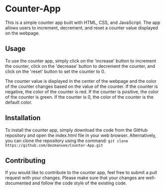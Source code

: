 # Counter-App
This is a simple counter app built with HTML, CSS, and JavaScript. The app allows users to increment, decrement, and reset a counter value displayed on the webpage.

## Usage
To use the counter app, simply click on the 'increase' button to increment the counter, click on the 'decrease' button to decrement the counter, and click on the 'reset' button to set the counter to 0.

The counter value is displayed in the center of the webpage and the color of the counter changes based on the value of the counter. If the counter is negative, the color of the counter is red. If the counter is positive, the color of the counter is green. If the counter is 0, the color of the counter is the default color.

## Installation
To install the counter app, simply download the code from the GitHub repository and open the index.html file in your web browser. Alternatively, you can clone the repository using the command: `git clone https://github.com/dezmanvee/Counter-App.git`

## Contributing
If you would like to contribute to the counter app, feel free to submit a pull request with your changes. Please make sure that your changes are well-documented and follow the code style of the existing code.
